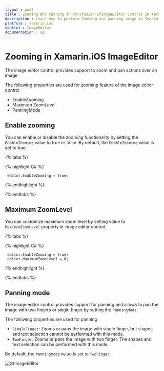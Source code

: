 ```yaml
---
layout : post
title : Zooming and Panning in Syncfusion SfImageEditor control in Xamarin.iOS
description : Learn how to perform Zooming and panning image in Syncfusion Essential Studio® Xamarin.iOS ImageEditor Control, its elements, and more.
platform : xamarin.ios
control : ImageEditor
documentation : ug
---
```


# Zooming in Xamarin.iOS ImageEditor

The image editor control provides support to zoom and pan actions over an image.

The following properties are used for zooming feature of the image editor control:

* EnableZooming
* Maximum ZoomLevel
* PanningMode

## Enable zooming

You can enable or disable the zooming functionality by setting the `EnableZooming` value to true or false. By default, the `EnableZooming` value is set to true.

{% tabs %}

{% highlight C# %}

     editor.EnableZooming = true;

{% endhighlight %}

{% endtabs %}

## Maximum ZoomLevel

You can customize maximum zoom level  by setting value to `MaximumZoomLevel` property in image editor control.

{% tabs %}

{% highlight C# %}

     editor.EnableZooming = true;
     editor.MaximumZoomLevel = 8;

{% endhighlight %}

{% endtabs %}

## Panning mode

The image editor control provides support for panning and allows to pan the image with two fingers or single finger by setting the `PanningMode`.

The following properties are used for panning:

* `SingleFinger`: Zooms or pans the image with single finger, but shapes and text selection cannot be performed with this mode.
* `TwoFinger`: Zooms or pans the image with two finger. The shapes and text selection can be performed with this mode.

By default, the `PanningMode` value is set to `TwoFinger`.

![SfImageEditor](ImageEditor_images/zoom.gif)